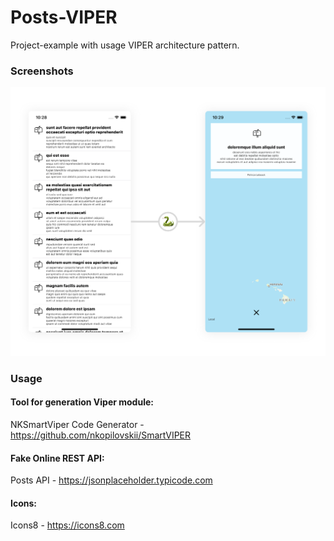 # Posts-VIPER
Project-example with usage VIPER architecture pattern.

### Screenshots

![](https://github.com/bananaRanger/Posts-VIPER/blob/master/Screenshots/demo.png?raw=true)

### Usage

#### Tool for generation Viper module:

NKSmartViper Code Generator - https://github.com/nkopilovskii/SmartVIPER

#### Fake Online REST API:

Posts API - https://jsonplaceholder.typicode.com

#### Icons:

Icons8 - https://icons8.com
